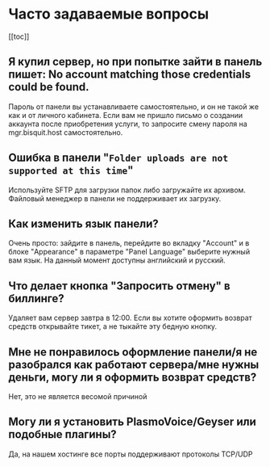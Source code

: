 # Часто задаваемые вопросы

[[toc]]

## Я купил сервер, но при попытке зайти в панель пишет: No account matching those credentials could be found.

Пароль от панели вы устанавливаете самостоятельно, и он не такой же как и от личного кабинета. Если вам не пришло письмо о создании аккаунта после приобретения услуги, то запросите смену пароля на mgr.bisquit.host самостоятельно.

## Ошибка в панели "`Folder uploads are not supported at this time`"

Используйте SFTP для загрузки папок либо загружайте их архивом. Файловый менеджер в панели не поддерживает их загрузку.

## Как изменить язык панели?

Очень просто: зайдите в панель, перейдите во вкладку "Account" и в блоке "Appearance" в параметре "Panel Language" выберите нужный вам язык. На данный момент доступны английский и русский.

## Что делает кнопка "Запросить отмену" в биллинге?

Удаляет вам сервер завтра в 12:00. Если вы хотите оформить возврат средств открывайте тикет, а не тыкайте эту бедную кнопку.

## Мне не понравилось оформление панели/я не разобрался как работают сервера/мне нужны деньги, могу ли я оформить возврат средств?

Нет, это не является весомой причиной

## Могу ли я установить PlasmoVoice/Geyser или подобные плагины?

Да, на нашем хостинге все порты поддерживают протоколы TCP/UDP